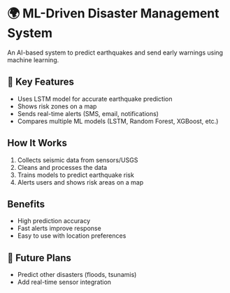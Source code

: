 

# 🌍 ML-Driven Disaster Management System

An AI-based system to predict earthquakes and send early warnings using machine learning.

## 🔧 Key Features

-  Uses LSTM model for accurate earthquake prediction
-  Shows risk zones on a map
-  Sends real-time alerts (SMS, email, notifications)
-  Compares multiple ML models (LSTM, Random Forest, XGBoost, etc.)

##  How It Works

1. Collects seismic data from sensors/USGS
2. Cleans and processes the data
3. Trains models to predict earthquake risk
4. Alerts users and shows risk areas on a map

##  Benefits

- High prediction accuracy
- Fast alerts improve response
- Easy to use with location preferences


## 🔮 Future Plans

- Predict other disasters (floods, tsunamis)
- Add real-time sensor integration



